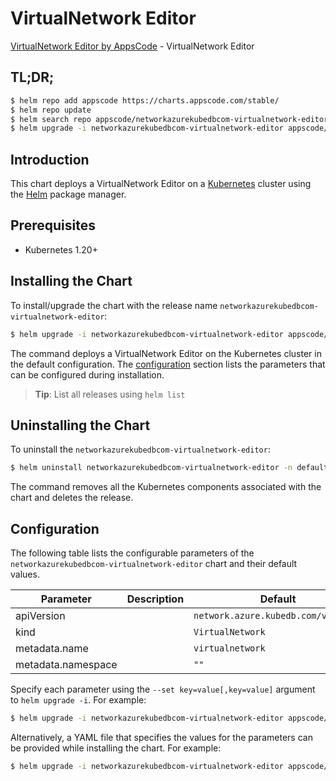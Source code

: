 # VirtualNetwork Editor

[VirtualNetwork Editor by AppsCode](https://appscode.com) - VirtualNetwork Editor

## TL;DR;

```bash
$ helm repo add appscode https://charts.appscode.com/stable/
$ helm repo update
$ helm search repo appscode/networkazurekubedbcom-virtualnetwork-editor --version=v0.27.0
$ helm upgrade -i networkazurekubedbcom-virtualnetwork-editor appscode/networkazurekubedbcom-virtualnetwork-editor -n default --create-namespace --version=v0.27.0
```

## Introduction

This chart deploys a VirtualNetwork Editor on a [Kubernetes](http://kubernetes.io) cluster using the [Helm](https://helm.sh) package manager.

## Prerequisites

- Kubernetes 1.20+

## Installing the Chart

To install/upgrade the chart with the release name `networkazurekubedbcom-virtualnetwork-editor`:

```bash
$ helm upgrade -i networkazurekubedbcom-virtualnetwork-editor appscode/networkazurekubedbcom-virtualnetwork-editor -n default --create-namespace --version=v0.27.0
```

The command deploys a VirtualNetwork Editor on the Kubernetes cluster in the default configuration. The [configuration](#configuration) section lists the parameters that can be configured during installation.

> **Tip**: List all releases using `helm list`

## Uninstalling the Chart

To uninstall the `networkazurekubedbcom-virtualnetwork-editor`:

```bash
$ helm uninstall networkazurekubedbcom-virtualnetwork-editor -n default
```

The command removes all the Kubernetes components associated with the chart and deletes the release.

## Configuration

The following table lists the configurable parameters of the `networkazurekubedbcom-virtualnetwork-editor` chart and their default values.

|     Parameter      | Description |                    Default                     |
|--------------------|-------------|------------------------------------------------|
| apiVersion         |             | <code>network.azure.kubedb.com/v1alpha1</code> |
| kind               |             | <code>VirtualNetwork</code>                    |
| metadata.name      |             | <code>virtualnetwork</code>                    |
| metadata.namespace |             | <code>""</code>                                |


Specify each parameter using the `--set key=value[,key=value]` argument to `helm upgrade -i`. For example:

```bash
$ helm upgrade -i networkazurekubedbcom-virtualnetwork-editor appscode/networkazurekubedbcom-virtualnetwork-editor -n default --create-namespace --version=v0.27.0 --set apiVersion=network.azure.kubedb.com/v1alpha1
```

Alternatively, a YAML file that specifies the values for the parameters can be provided while
installing the chart. For example:

```bash
$ helm upgrade -i networkazurekubedbcom-virtualnetwork-editor appscode/networkazurekubedbcom-virtualnetwork-editor -n default --create-namespace --version=v0.27.0 --values values.yaml
```

